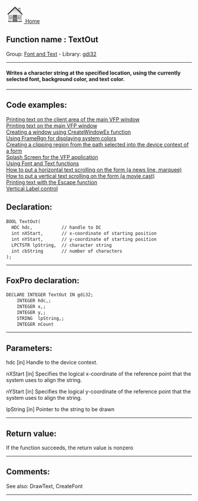 [<img src="../../images/home.png"> Home ](https://github.com/VFPX/Win32API)  

## Function name : TextOut
Group: [Font and Text](../../functions_group.md#Font_and_Text)  -  Library: [gdi32](../../Libraries.md#gdi32)  
***  


#### Writes a character string at the specified location, using the currently selected font, background color, and text color.

***  


## Code examples:
[Printing text on the client area of the main VFP window](../../samples/sample_034.md)  
[Printing text on the main VFP window](../../samples/sample_035.md)  
[Creating a window using CreateWindowEx function](../../samples/sample_050.md)  
[Using FrameRgn for displaying system colors](../../samples/sample_125.md)  
[Creating a clipping region from the path selected into the device context of a form](../../samples/sample_144.md)  
[Splash Screen for the VFP application](../../samples/sample_294.md)  
[Using Font and Text functions](../../samples/sample_304.md)  
[How to put a horizontal text scrolling on the form (a news line, marquee)](../../samples/sample_352.md)  
[How to put a vertical text scrolling on the form (a movie cast)](../../samples/sample_354.md)  
[Printing text with the Escape function](../../samples/sample_357.md)  
[Vertical Label control](../../samples/sample_398.md)  

## Declaration:
```foxpro  
BOOL TextOut(
  HDC hdc,           // handle to DC
  int nXStart,       // x-coordinate of starting position
  int nYStart,       // y-coordinate of starting position
  LPCTSTR lpString,  // character string
  int cbString       // number of characters
);  
```  
***  


## FoxPro declaration:
```foxpro  
DECLARE INTEGER TextOut IN gdi32;
    INTEGER hdc,;
    INTEGER x,;
    INTEGER y,;
    STRING  lpString,;
    INTEGER nCount  
```  
***  


## Parameters:
hdc 
[in] Handle to the device context. 

nXStart 
[in] Specifies the logical x-coordinate of the reference point that the system uses to align the string. 

nYStart 
[in] Specifies the logical y-coordinate of the reference point that the system uses to align the string. 

lpString 
[in] Pointer to the string to be drawn  
***  


## Return value:
If the function succeeds, the return value is nonzero  
***  


## Comments:
See also: DrawText, CreateFont   
  
***  

